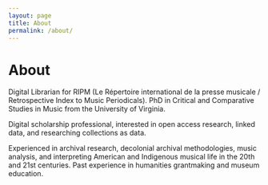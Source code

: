 ```yaml
---
layout: page
title: About
permalink: /about/
---
```

 <h1>About</h1>
<p>Digital Librarian for RIPM (Le Répertoire international de la presse musicale / Retrospective Index to Music Periodicals). PhD in Critical and Comparative Studies in Music from the University of Virginia.</p>

<p>Digital scholarship professional, interested in open access research, linked data, and researching collections as data.</p>

<p>Experienced in archival research, decolonial archival methodologies, music analysis, and interpreting American and Indigenous musical life in the 20th and 21st centuries. Past experience in humanities grantmaking and museum education.</p>
